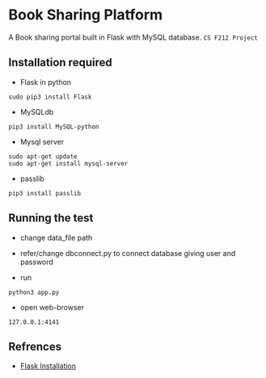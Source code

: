 # Book Sharing Platform

A Book sharing portal built in Flask with MySQL database. 
`CS F212 Project`

## Installation required

* Flask in python 
```
sudo pip3 install Flask
```

* MySQLdb
```
pip3 install MySQL-python
```

* Mysql server
```
sudo apt-get update
sudo apt-get install mysql-server
```
* passlib
```
pip3 install passlib
```

## Running the test

* change data_file path

* refer/change dbconnect.py to connect database giving user and password

* run  
```
python3 app.py
```
* open web-browser
```
127.0.0.1:4141
```


## Refrences

* [Flask Installation](http://flask.pocoo.org/docs/0.12/installation/)

